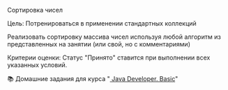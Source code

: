 Сортировка чисел

Цель:
Потренироваться в применении стандартных коллекций

Реализовать сортировку массива чисел используя любой алгоритм из представленных на занятии (или свой, но с
комментариями)

Критерии оценки:
Статус "Принято" ставится при выполнении всех указанных условий.

📚 Домашние задания для
курса "<a href="https://otus.ru/lessons/java-basic/?utm_source=github&utm_medium=free&utm_campaign=otus" rel="nofollow">
Java Developer. Basic</a>"
